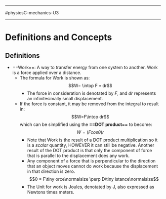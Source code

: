 __________________________
#physicsC-mechanics-U3
____________________________
# Definitions and Concepts
## Definitions
* ==Work==: A way to transfer energy from one system to another. Work is a force applied over a distance.
	* The formula for Work is shown as:$$W= \intop F • dr$$
		* The force in consideration is denotated by *F*, and *dr* represents an infinitesimally small displacement.
	* If the force is constant, it may be removed from the integral to result in: $$W=F\intop dr$$ which can be simplified using the **==DOT product==** to become: $$W = (Fcos\theta)r$$
		* Note that Work is the result of a DOT product multiplication so it is a *scalar* quantity, HOWEVER it can still be negative. Another result of the DOT product is that only the component of force that is parallel to the displacement does any work.
		* Any component of a force that is perpendicular to the direction that an object moves cannot do work because the displacement in that direction is zero. $$0 = F\tiny orce\normalsize \perp D\tiny istance\normalsize$$
		* The Unit for work is Joules, denotated by J, also expressed as Newtons times meters. 
